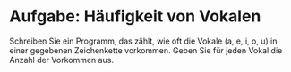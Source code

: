 # Aufgabe: Häufigkeit von Vokalen

Schreiben Sie ein Programm, das zählt, wie oft die Vokale (a, e, i, o, u) in einer gegebenen Zeichenkette vorkommen. Geben Sie für jeden Vokal die Anzahl der Vorkommen aus.

